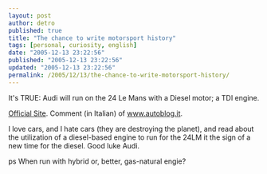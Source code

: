 ```yaml
---
layout: post
author: detro
published: true
title: "The chance to write motorsport history"
tags: [personal, curiosity, english]
date: "2005-12-13 23:22:56"
published: "2005-12-13 23:22:56"
updated: "2005-12-13 23:22:56"
permalink: /2005/12/13/the-chance-to-write-motorsport-history/
---
```


<img align="left" src="http://www.audi.com/etc/medialib/cms4imp/audi/emotion/motorsport/paris.Par.0018.Image.jpg" alt="" />
It's TRUE: Audi will run on the 24 Le Mans with a Diesel motor; a TDI engine.

<a href="http://www.audi.com/audi/com/en1/experience/motorsport/r10.html">Official Site</a>.
Comment (in Italian) of <a href="http://www.autoblog.it/post/2236/il-v12-turbodiesel-da-corsa-della-audi-r10">www.autoblog.it</a>.

I love cars, and I hate cars (they are destroying the planet), and read about the utilization of a diesel-based engine to run for the 24LM it the sign of a new time for the diesel. Good luke Audi.

ps When run with hybrid or, better, gas-natural engie?

